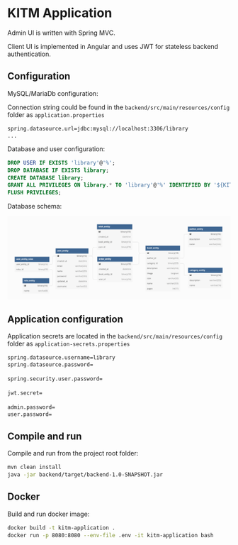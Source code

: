 # KITM Application

Admin UI is written with Spring MVC.

Client UI is implemented in Angular and uses JWT for stateless backend authentication.

## Configuration

MySQL/MariaDb configuration:

Connection string could be found in the `backend/src/main/resources/config` folder as `application.properties`

```properties
spring.datasource.url=jdbc:mysql://localhost:3306/library
...
```

Database and user configuration:

```sql
DROP USER IF EXISTS 'library'@'%';
DROP DATABASE IF EXISTS library;
CREATE DATABASE library;
GRANT ALL PRIVILEGES ON library.* TO 'library'@'%' IDENTIFIED BY '${KITM_DATASOURCE_PASSWORD}';
FLUSH PRIVILEGES;
```

Database schema:

![db](https://github.com/votuscode/kitm-application/blob/develop/backend/src/main/resources/database/schema.png?raw=true)

## Application configuration

Application secrets are located in the `backend/src/main/resources/config` folder as `application-secrets.properties`

```properties
spring.datasource.username=library
spring.datasource.password=

spring.security.user.password=

jwt.secret=

admin.password=
user.password=
```

## Compile and run

Compile and run from the project root folder:

```bash
mvn clean install
java -jar backend/target/backend-1.0-SNAPSHOT.jar
```

## Docker

Build and run docker image:

```bash
docker build -t kitm-application .
docker run -p 8080:8080 --env-file .env -it kitm-application bash
```
